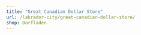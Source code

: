 ```yaml
---
title: "Great Canadian Dollar Store"
url: /labrador-city/great-canadian-dollar-store/
shop: Dorfladen
---
```

